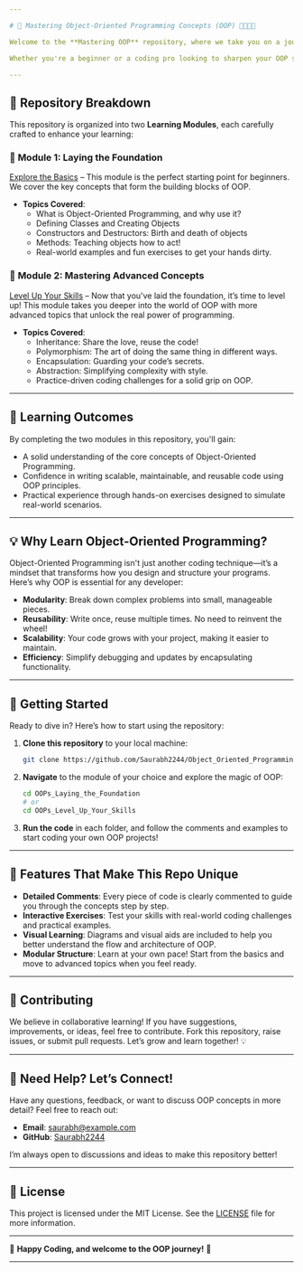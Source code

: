 ```yaml
---

# 🚀 Mastering Object-Oriented Programming Concepts (OOP) 🧑‍💻👩‍💻

Welcome to the **Mastering OOP** repository, where we take you on a journey to explore the depths of Object-Oriented Programming with real-world examples and interactive code! This repository is designed to help you gain a strong understanding of OOP principles, with fun, practical exercises and well-documented code that can boost your problem-solving skills.

Whether you're a beginner or a coding pro looking to sharpen your OOP skills, you're in the right place. Let’s make coding fun and structured!

---
```


## 📂 Repository Breakdown

This repository is organized into two **Learning Modules**, each carefully crafted to enhance your learning:

### 🔹 **Module 1: Laying the Foundation**
[Explore the Basics](https://github.com/Saurabh2244/Object_Oriented_Programming/tree/main/OOPs/OOPs_Day%201) – This module is the perfect starting point for beginners. We cover the key concepts that form the building blocks of OOP.

- **Topics Covered**:
  - What is Object-Oriented Programming, and why use it?
  - Defining Classes and Creating Objects
  - Constructors and Destructors: Birth and death of objects
  - Methods: Teaching objects how to act!
  - Real-world examples and fun exercises to get your hands dirty.

### 🔸 **Module 2: Mastering Advanced Concepts**
[Level Up Your Skills](https://github.com/Saurabh2244/Object_Oriented_Programming/tree/main/OOPs/OOPs_Day2) – Now that you've laid the foundation, it’s time to level up! This module takes you deeper into the world of OOP with more advanced topics that unlock the real power of programming.

- **Topics Covered**:
  - Inheritance: Share the love, reuse the code!
  - Polymorphism: The art of doing the same thing in different ways.
  - Encapsulation: Guarding your code’s secrets.
  - Abstraction: Simplifying complexity with style.
  - Practice-driven coding challenges for a solid grip on OOP.

---

## 🎯 Learning Outcomes

By completing the two modules in this repository, you'll gain:

- A solid understanding of the core concepts of Object-Oriented Programming.
- Confidence in writing scalable, maintainable, and reusable code using OOP principles.
- Practical experience through hands-on exercises designed to simulate real-world scenarios.

---

## 💡 Why Learn Object-Oriented Programming?

Object-Oriented Programming isn't just another coding technique—it’s a mindset that transforms how you design and structure your programs. Here’s why OOP is essential for any developer:

- **Modularity**: Break down complex problems into small, manageable pieces.
- **Reusability**: Write once, reuse multiple times. No need to reinvent the wheel!
- **Scalability**: Your code grows with your project, making it easier to maintain.
- **Efficiency**: Simplify debugging and updates by encapsulating functionality.

---

## 🚀 Getting Started

Ready to dive in? Here’s how to start using the repository:

1. **Clone this repository** to your local machine:

   ```bash
   git clone https://github.com/Saurabh2244/Object_Oriented_Programming.git
   ```

2. **Navigate** to the module of your choice and explore the magic of OOP:

   ```bash
   cd OOPs_Laying_the_Foundation
   # or
   cd OOPs_Level_Up_Your_Skills
   ```

3. **Run the code** in each folder, and follow the comments and examples to start coding your own OOP projects!

---

## 🌟 Features That Make This Repo Unique

- **Detailed Comments**: Every piece of code is clearly commented to guide you through the concepts step by step.
- **Interactive Exercises**: Test your skills with real-world coding challenges and practical examples.
- **Visual Learning**: Diagrams and visual aids are included to help you better understand the flow and architecture of OOP.
- **Modular Structure**: Learn at your own pace! Start from the basics and move to advanced topics when you feel ready.

---

## 🤝 Contributing

We believe in collaborative learning! If you have suggestions, improvements, or ideas, feel free to contribute. Fork this repository, raise issues, or submit pull requests. Let’s grow and learn together! 💡

---

## 💬 Need Help? Let’s Connect!

Have any questions, feedback, or want to discuss OOP concepts in more detail? Feel free to reach out:

- **Email**: saurabh@example.com
- **GitHub**: [Saurabh2244](https://github.com/Saurabh2244)

I’m always open to discussions and ideas to make this repository better!

---

## 📜 License

This project is licensed under the MIT License. See the [LICENSE](LICENSE) file for more information.

---

🎉 **Happy Coding, and welcome to the OOP journey!** 🎉

---
